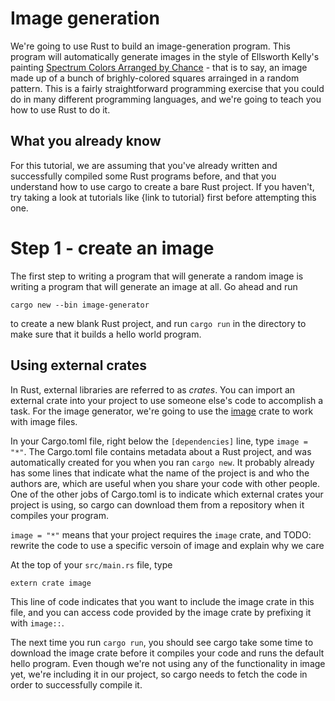 Image generation
================

We're going to use Rust to build an image-generation program. This program will
automatically generate images in the style of Ellsworth Kelly's painting
[Spectrum Colors Arranged by Chance](https://www.sfmoma.org/artwork/99.352) -
that is to say, an image made up of a bunch of brighly-colored squares
arrainged in a random pattern. This is a fairly straightforward programming
exercise that you could do in many different programming languages, and we're going
to teach you how to use Rust to do it.

What you already know
---------------------

For this tutorial, we are assuming that you've already written and successfully
compiled some Rust programs before, and that you understand how to use cargo to
create a bare Rust project. If you haven't, try taking a look at tutorials
like {link to tutorial} first before attempting this one.


Step 1 - create an image
=========================

The first step to writing a program that will generate a random image
is writing a program that will generate an image at all. Go ahead and run

`cargo new --bin image-generator`

to create a new blank Rust project, and run `cargo run` in the directory
to make sure that it builds a hello world program.


Using external crates
------------------------

In Rust, external libraries are referred to as *crates*. You can import an
external crate into your project to use someone else's code to accomplish a
task.  For the image generator, we're going to use the
[image](https://github.com/PistonDevelopers/image) crate to work with image
files.

In your Cargo.toml file, right below the `[dependencies]` line, type `image =
"*"`. The Cargo.toml file contains metadata about a Rust project, and was
automatically created for you when you ran `cargo new`. It probably already has
some lines that indicate what the name of the project is and who the authors
are, which are useful when you share your code with other people. One of the
other jobs of Cargo.toml is to indicate which external crates your project is
using, so cargo can download them from a repository when it compiles your
program.

`image = "*"` means that your project requires the `image` crate, and
TODO: rewrite the code to use a specific versoin of image and explain why we care

At the top of your `src/main.rs` file, type

`extern crate image`

This line of code indicates that you want to include the image crate in this file, and
you can access code provided by the image crate by prefixing it with `image::`.

The next time you run `cargo run`, you should see cargo take some time to download
the image crate before it compiles your code and runs the default hello program.
Even though we're not using any of the functionality in image yet, we're including
it in our project, so cargo needs to fetch the code in order to successfully compile it.





